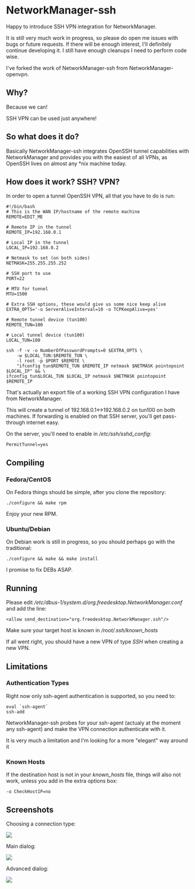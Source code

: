 # NetworkManager-ssh
Happy to introduce SSH VPN integration for NetworkManager.

It is still very much work in progress, so please do open me issues with bugs or future requests.
If there will be enough interest, I'll definitely continue developing it.
I still have enough cleanups I need to perform code wise.

I've forked the work of NetworkManager-ssh from NetworkManager-openvpn.

## Why?
Because we can!

SSH VPN can be used just anywhere!

## So what does it do?
Basically NetworkManager-ssh integrates OpenSSH tunnel capabilities with NetworkManager and provides you with the easiest of all VPNs, as OpenSSH lives on almost any *nix machine today.

## How does it work? SSH? VPN?
In order to open a tunnel OpenSSH VPN, all that you have to do is run:

	#!/bin/bash
	# This is the WAN IP/hostname of the remote machine
	REMOTE=EDIT_ME

	# Remote IP in the tunnel
	REMOTE_IP=192.168.0.1

	# Local IP in the tunnel
	LOCAL_IP=192.168.0.2

	# Netmask to set (on both sides)
	NETMASK=255.255.255.252

	# SSH port to use
	PORT=22

	# MTU for tunnel
	MTU=1500

	# Extra SSH options, these would give us some nice keep alive
	EXTRA_OPTS='-o ServerAliveInterval=10 -o TCPKeepAlive=yes'

	# Remote tunnel device (tun100)
	REMOTE_TUN=100

	# Local tunnel device (tun100)
	LOCAL_TUN=100

	ssh -f -v -o NumberOfPasswordPrompts=0 $EXTRA_OPTS \
		-w $LOCAL_TUN:$REMOTE_TUN \
		-l root -p $PORT $REMOTE \
		"ifconfig tun$REMOTE_TUN $REMOTE_IP netmask $NETMASK pointopoint $LOCAL_IP" && \
	ifconfig tun$LOCAL_TUN $LOCAL_IP netmask $NETMASK pointopoint $REMOTE_IP

That's actually an export file of a working SSH VPN configuration I have from NetworkManager.

This will create a tunnel of 192.168.0.1<->192.168.0.2 on tun100 on both machines. If forwarding is enabled on that SSH server, you'll get pass-through internet easy.

On the server, you'll need to enable in <i>/etc/ssh/sshd_config</i>:

	PermitTunnel=yes

## Compiling
### Fedora/CentOS
On Fedora things should be simple, after you clone the repository:

	./configure && make rpm

Enjoy your new RPM.

### Ubuntu/Debian
On Debian work is still in progress, so you should perhaps go with the traditional:

	./configure && make && make install

I promise to fix DEBs ASAP.

## Running
Please edit <i>/etc/dbus-1/system.d/org.freedesktop.NetworkManager.conf</i> and add the line:

	<allow send_destination="org.freedesktop.NetworkManager.ssh"/>

Make sure your target host is known in <i>/root/.ssh/known_hosts</i>

If all went right, you should have a new VPN of type <i>SSH</i> when creating a new VPN.

## Limitations

### Authentication Types
Right now only ssh-agent authentication is supported, so you need to:

	eval `ssh-agent`
	ssh-add

NetworkManager-ssh probes for your ssh-agent (actualy at the moment any ssh-agent) and make the VPN connection authenticate with it.

It is very much a limitation and I'm looking for a more "elegant" way around it

### Known Hosts
If the destination host is not in your <i>known_hosts</i> file, things will also not work, unless you add in the extra options box:

	-o CheckHostIP=no

## Screenshots

Choosing a connection type:

<img src="https://raw.github.com/danfruehauf/NetworkManager-ssh/master/images/ConnectionType.png">

Main dialog:

<img src="https://raw.github.com/danfruehauf/NetworkManager-ssh/master/images/MainDialog.png">

Advanced dialog:

<img src="https://raw.github.com/danfruehauf/NetworkManager-ssh/master/images/AdvancedDialog.png">

